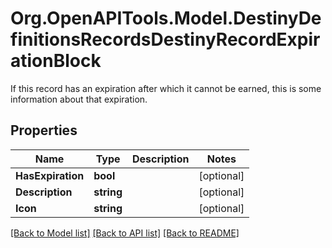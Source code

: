 # Org.OpenAPITools.Model.DestinyDefinitionsRecordsDestinyRecordExpirationBlock
If this record has an expiration after which it cannot be earned, this is some information about that expiration.

## Properties

Name | Type | Description | Notes
------------ | ------------- | ------------- | -------------
**HasExpiration** | **bool** |  | [optional] 
**Description** | **string** |  | [optional] 
**Icon** | **string** |  | [optional] 

[[Back to Model list]](../README.md#documentation-for-models) [[Back to API list]](../README.md#documentation-for-api-endpoints) [[Back to README]](../README.md)

